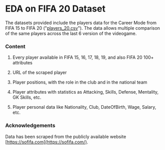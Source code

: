 # EDA on FIFA 20 Dataset
The datasets provided include the players data for the Career Mode from FIFA 15 to FIFA 20 ("[players_20.csv](https://github.com/prakashroy1211/EDA_on_Football_Data/blob/main/players_20.csv)"). The data allows multiple comparison of the same players across the last 6 version of the videogame.

### Content

1. Every player available in FIFA 15, 16, 17, 18, 19, and also FIFA 20
100+ attributes
   
2. URL of the scraped player
   
3. Player positions, with the role in the club and in the national team
   
5. Player attributes with statistics as Attacking, Skills, Defense, Mentality, GK Skills, etc.
   
7. Player personal data like Nationality, Club, DateOfBirth, Wage, Salary, etc.

### Acknowledgements
Data has been scraped from the publicly available website [https://sofifa.com](https://sofifa.com/).
